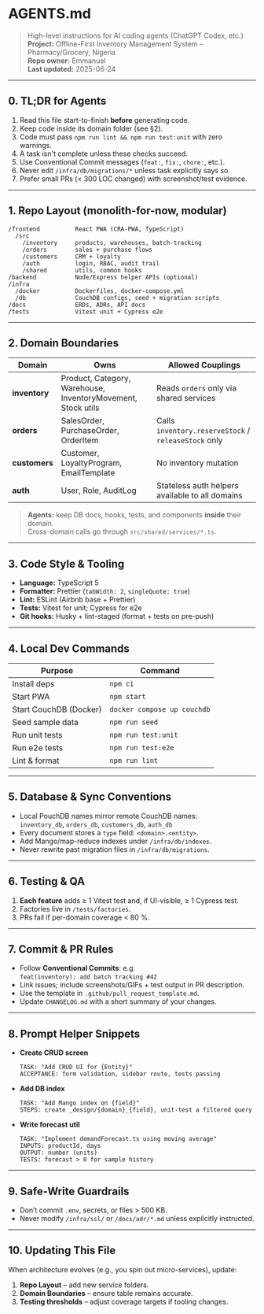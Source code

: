 # AGENTS.md
> High-level instructions for AI coding agents (ChatGPT Codex, etc.)  
> **Project:** Offline-First Inventory Management System – Pharmacy/Grocery, Nigeria  
> **Repo owner:** Emmanuel  
> **Last updated:** 2025-06-24

---

## 0. TL;DR for Agents
1. Read this file start-to-finish **before** generating code.  
2. Keep code inside its domain folder (see §2).  
3. Code must pass `npm run lint && npm run test:unit` with zero warnings.
4. A task isn't complete unless these checks succeed.
5. Use Conventional Commit messages (`feat:`, `fix:`, `chore:`, etc.).
6. Never edit `/infra/db/migrations/*` unless task explicitly says so.
7. Prefer small PRs (< 300 LOC changed) with screenshot/test evidence.

---

## 1. Repo Layout (monolith-for-now, modular)
```
/frontend          React PWA (CRA-PWA, TypeScript)
  /src
    /inventory     products, warehouses, batch-tracking
    /orders        sales + purchase flows
    /customers     CRM + loyalty
    /auth          login, RBAC, audit trail
    /shared        utils, common hooks
/backend           Node/Express helper APIs (optional)
/infra
  /docker          Dockerfiles, docker-compose.yml
  /db              CouchDB configs, seed + migration scripts
/docs              ERDs, ADRs, API docs
/tests             Vitest unit + Cypress e2e
```

---

## 2. Domain Boundaries
| Domain        | Owns                                                          | Allowed Couplings                                   |
|---------------|--------------------------------------------------------------|-----------------------------------------------------|
| **inventory** | Product, Category, Warehouse, InventoryMovement, Stock utils | Reads `orders` only via shared services             |
| **orders**    | SalesOrder, PurchaseOrder, OrderItem                         | Calls `inventory.reserveStock` / `releaseStock` only|
| **customers** | Customer, LoyaltyProgram, EmailTemplate                      | No inventory mutation                               |
| **auth**      | User, Role, AuditLog                                         | Stateless auth helpers available to all domains     |

> **Agents:** keep DB docs, hooks, tests, and components **inside** their domain.  
> Cross-domain calls go through `src/shared/services/*.ts`.

---

## 3. Code Style & Tooling
- **Language:** TypeScript 5  
- **Formatter:** Prettier (`tabWidth: 2`, `singleQuote: true`)  
- **Lint:** ESLint (Airbnb base + Prettier)  
- **Tests:** Vitest for unit; Cypress for e2e  
- **Git hooks:** Husky + lint-staged (format + tests on pre-push)

---

## 4. Local Dev Commands
| Purpose                 | Command                                  |
|-------------------------|------------------------------------------|
| Install deps            | `npm ci`                                 |
| Start PWA               | `npm start`                              |
| Start CouchDB (Docker)  | `docker compose up couchdb`              |
| Seed sample data        | `npm run seed`                           |
| Run unit tests          | `npm run test:unit`                      |
| Run e2e tests           | `npm run test:e2e`                       |
| Lint & format           | `npm run lint`                           |

---

## 5. Database & Sync Conventions
- Local PouchDB names mirror remote CouchDB names:  
  `inventory_db`, `orders_db`, `customers_db`, `auth_db`  
- Every document stores a `type` field: `<domain>.<entity>`.  
- Add Mango/map-reduce indexes under `/infra/db/indexes`.  
- Never rewrite past migration files in `/infra/db/migrations`.

---

## 6. Testing & QA
1. **Each feature** adds ≥ 1 Vitest test and, if UI-visible, ≥ 1 Cypress test.  
2. Factories live in `/tests/factories`.  
3. PRs fail if per-domain coverage < 80 %.

---

## 7. Commit & PR Rules
- Follow **Conventional Commits**: e.g.  
  `feat(inventory): add batch tracking #42`  
- Link issues; include screenshots/GIFs + test output in PR description.  
- Use the template in `.github/pull_request_template.md`.
- Update `CHANGELOG.md` with a short summary of your changes.

---

## 8. Prompt Helper Snippets
- **Create CRUD screen**  
  ```
  TASK: "Add CRUD UI for {Entity}"
  ACCEPTANCE: form validation, sidebar route, tests passing
  ```
- **Add DB index**  
  ```
  TASK: "Add Mango index on {field}"
  STEPS: create _design/{domain}_{field}, unit-test a filtered query
  ```
- **Write forecast util**  
  ```
  TASK: "Implement demandForecast.ts using moving average"
  INPUTS: productId, days
  OUTPUT: number (units)
  TESTS: forecast > 0 for sample history
  ```

---

## 9. Safe-Write Guardrails
- Don’t commit `.env`, secrets, or files > 500 KB.  
- Never modify `/infra/ssl/` or `/docs/adr/*.md` unless explicitly instructed.

---

## 10. Updating This File
When architecture evolves (e.g., you spin out micro-services), update:
1. **Repo Layout** – add new service folders.  
2. **Domain Boundaries** – ensure table remains accurate.  
3. **Testing thresholds** – adjust coverage targets if tooling changes.
